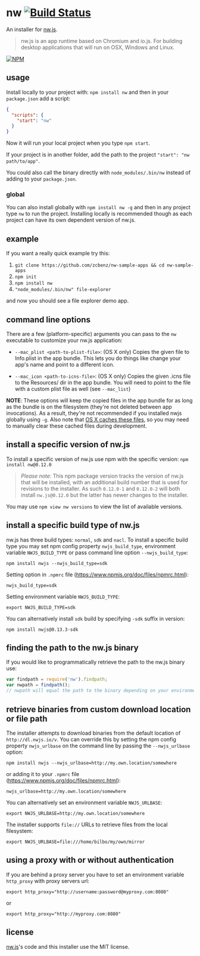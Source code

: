 # nw [![Build Status](http://img.shields.io/travis/nwjs/npm-installer.svg)](https://travis-ci.org/nwjs/npm-installer)

An installer for [nw.js](https://github.com/nwjs/nw.js).

> nw.js is an app runtime based on Chromium and io.js. For building desktop applications that will run on OSX, Windows and Linux.

[![NPM](https://nodei.co/npm/nw.png?downloads=true)](https://nodei.co/npm/nw/)

## usage
Install locally to your project with: `npm install nw` and then in your `package.json` add a script:

```json
{
  "scripts": {
    "start": "nw"
  }
}
```

Now it will run your local project when you type `npm start`.

If your project is in another folder, add the path to the project `"start": "nw path/to/app"`.

You could also call the binary directly with `node_modules/.bin/nw` instead of adding to your `package.json`.

### global
You can also install globally with `npm install nw -g` and then in any project type `nw` to run the project. Installing locally is recommended though as each project can have its own dependent version of nw.js.

## example
If you want a really quick example try this:

1. `git clone https://github.com/zcbenz/nw-sample-apps && cd nw-sample-apps`
2. `npm init`
3. `npm install nw`
4. `"node_modules/.bin/nw" file-explorer`

and now you should see a file explorer demo app.

## command line options
There are a few (platform-specific) arguments you can pass to the `nw` executable to
customize your nw.js application:

* `--mac_plist <path-to-plist-file>`: (OS X only) Copies the given file to Info.plist in the app
  bundle. This lets you do things like change your app's name and point to a different icon.

* `--mac_icon <path-to-icns-file>`: (OS X only) Copies the given .icns file to the Resources/ dir
  in the app bundle. You will need to point to the file with a custom plist file as well (see
  `--mac_list`)

**NOTE**: These options will keep the copied files in the app bundle for as long as the bundle is
on the filesystem (they're not deleted between app invocations). As a result, they're not
recommended if you installed nwjs globally using `-g`.  Also note that
[OS X caches these files](http://proteo.me.uk/2011/08/mac-application-bundle-caching/),
so you may need to manually clear these cached files during development.

## install a specific version of nw.js

To install a specific version of nw.js use npm with the specific version: `npm install nw@0.12.0`

> *Please note:* This npm package version tracks the version of nw.js that will be installed, with an additional build number that is used for revisions to the installer. As such `0.12.0-1` and `0.12.0-2` will both install `nw.js@0.12.0` but the latter has newer changes to the installer.

You may use `npm view nw versions` to view the list of available versions.

## install a specific build type of nw.js

nw.js has three build types: `normal`, `sdk` and `nacl`. To install a specific build type you may set npm config property `nwjs_build_type`, environment variable `NWJS_BUILD_TYPE` or pass command line option `--nwjs_build_type`:

``` shell
npm install nwjs --nwjs_build_type=sdk
```

Setting option in `.npmrc` file (https://www.npmjs.org/doc/files/npmrc.html):

```
nwjs_build_type=sdk
```

Setting environment variable `NWJS_BUILD_TYPE`:

``` shell
export NWJS_BUILD_TYPE=sdk
```

You can alternatively install `sdk` build by specifying `-sdk` suffix in version:

``` shell
npm install nwjs@0.13.3-sdk
```

## finding the path to the nw.js binary

If you would like to programmatically retrieve the path to the nw.js binary use:

``` js
var findpath = require('nw').findpath;
var nwpath = findpath();
// nwpath will equal the path to the binary depending on your environment
```

## retrieve binaries from custom download location or file path

The installer attempts to download binaries from the default location of `http://dl.nwjs.io/v`. You can override this by setting the npm config property `nwjs_urlbase` on the command line by passing the `--nwjs_urlbase` option:

``` shell
npm install nwjs --nwjs_urlbase=http://my.own.location/somewhere
```

or adding it to your `.npmrc` file (https://www.npmjs.org/doc/files/npmrc.html):

```
nwjs_urlbase=http://my.own.location/somewhere
```

You can alternatively set an environment variable `NWJS_URLBASE`:

``` shell
export NWJS_URLBASE=http://my.own.location/somewhere
```

The installer supports `file://` URLs to retrieve files from the local filesystem:

``` shell
export NWJS_URLBASE=file:///home/bilbo/my/own/mirror
```

## using a proxy with or without authentication

If you are behind a proxy server you have to set an environment variable ```http_proxy``` with proxy servers url:

```
export http_proxy="http://username:password@myproxy.com:8080"
```

or

```
export http_proxy="http://myproxy.com:8080"
```

## license
[nw.js](https://github.com/nwjs/nw.js)'s code and this installer use the MIT license.
